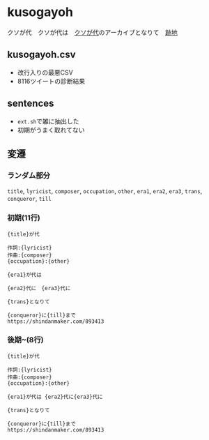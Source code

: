 # kusogayoh
クソが代　クソが代は　[クソが代]のアーカイブとなりて　[跡地]

## kusogayoh.csv

- 改行入りの最悪CSV
- 8116ツイートの診断結果

## sentences

- `ext.sh`で雑に抽出した
- 初期がうまく取れてない

## 変遷

### ランダム部分

`title`, `lyricist`, `composer`, `occupation`, `other`, `era1`, `era2`, `era3`, `trans`, `conqueror`, `till`

### 初期(11行)

```text
{title}が代

作詞:{lyricist}
作曲:{composer}
{occupation}:{other}

{era1}が代は

{era2}代に　{era3}代に

{trans}となりて

{conqueror}に{till}まで
https://shindanmaker.com/893413
```

### 後期~(8行)

```
{title}が代

作詞:{lyricist}
作曲:{composer}
{occupation}:{other}

{era1}が代は {era2}代に{era3}代に

{trans}となりて

{conqueror}に{till}まで
https://shindanmaker.com/893413
```

[クソが代]: https://shindanmaker.com/893413
[跡地]: https://web.archive.org/web/20190502082640/https://shindanmaker.com/893413
